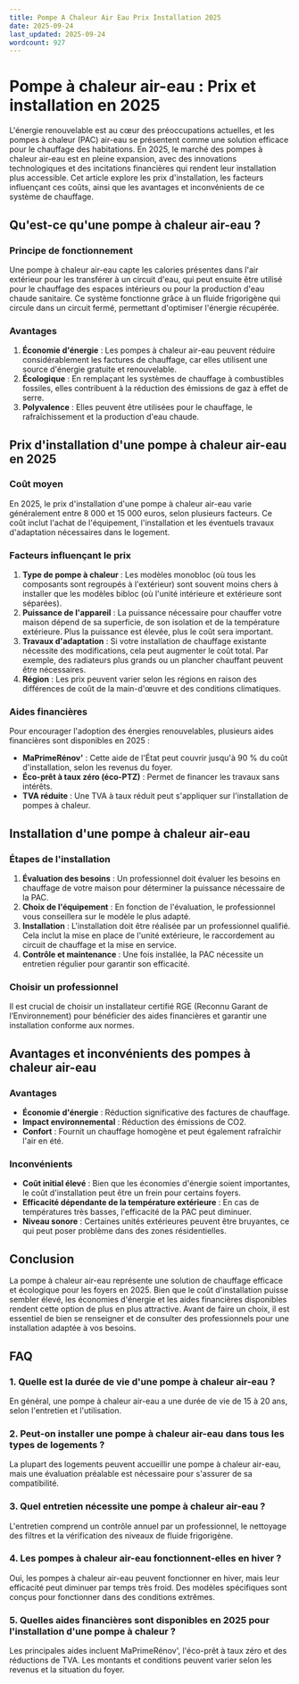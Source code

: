 ```yaml
---
title: Pompe A Chaleur Air Eau Prix Installation 2025
date: 2025-09-24
last_updated: 2025-09-24
wordcount: 927
---
```


# Pompe à chaleur air-eau : Prix et installation en 2025

L'énergie renouvelable est au cœur des préoccupations actuelles, et les pompes à chaleur (PAC) air-eau se présentent comme une solution efficace pour le chauffage des habitations. En 2025, le marché des pompes à chaleur air-eau est en pleine expansion, avec des innovations technologiques et des incitations financières qui rendent leur installation plus accessible. Cet article explore les prix d'installation, les facteurs influençant ces coûts, ainsi que les avantages et inconvénients de ce système de chauffage.

## Qu'est-ce qu'une pompe à chaleur air-eau ?

### Principe de fonctionnement

Une pompe à chaleur air-eau capte les calories présentes dans l'air extérieur pour les transférer à un circuit d'eau, qui peut ensuite être utilisé pour le chauffage des espaces intérieurs ou pour la production d'eau chaude sanitaire. Ce système fonctionne grâce à un fluide frigorigène qui circule dans un circuit fermé, permettant d'optimiser l'énergie récupérée.

### Avantages

1. **Économie d'énergie** : Les pompes à chaleur air-eau peuvent réduire considérablement les factures de chauffage, car elles utilisent une source d'énergie gratuite et renouvelable.
2. **Écologique** : En remplaçant les systèmes de chauffage à combustibles fossiles, elles contribuent à la réduction des émissions de gaz à effet de serre.
3. **Polyvalence** : Elles peuvent être utilisées pour le chauffage, le rafraîchissement et la production d'eau chaude.

## Prix d'installation d'une pompe à chaleur air-eau en 2025

### Coût moyen

En 2025, le prix d'installation d'une pompe à chaleur air-eau varie généralement entre 8 000 et 15 000 euros, selon plusieurs facteurs. Ce coût inclut l'achat de l'équipement, l'installation et les éventuels travaux d'adaptation nécessaires dans le logement.

### Facteurs influençant le prix

1. **Type de pompe à chaleur** : Les modèles monobloc (où tous les composants sont regroupés à l'extérieur) sont souvent moins chers à installer que les modèles bibloc (où l'unité intérieure et extérieure sont séparées).
2. **Puissance de l'appareil** : La puissance nécessaire pour chauffer votre maison dépend de sa superficie, de son isolation et de la température extérieure. Plus la puissance est élevée, plus le coût sera important.
3. **Travaux d'adaptation** : Si votre installation de chauffage existante nécessite des modifications, cela peut augmenter le coût total. Par exemple, des radiateurs plus grands ou un plancher chauffant peuvent être nécessaires.
4. **Région** : Les prix peuvent varier selon les régions en raison des différences de coût de la main-d'œuvre et des conditions climatiques.

### Aides financières

Pour encourager l'adoption des énergies renouvelables, plusieurs aides financières sont disponibles en 2025 :

- **MaPrimeRénov'** : Cette aide de l'État peut couvrir jusqu'à 90 % du coût d'installation, selon les revenus du foyer.
- **Éco-prêt à taux zéro (éco-PTZ)** : Permet de financer les travaux sans intérêts.
- **TVA réduite** : Une TVA à taux réduit peut s'appliquer sur l'installation de pompes à chaleur.

## Installation d'une pompe à chaleur air-eau

### Étapes de l'installation

1. **Évaluation des besoins** : Un professionnel doit évaluer les besoins en chauffage de votre maison pour déterminer la puissance nécessaire de la PAC.
2. **Choix de l'équipement** : En fonction de l'évaluation, le professionnel vous conseillera sur le modèle le plus adapté.
3. **Installation** : L'installation doit être réalisée par un professionnel qualifié. Cela inclut la mise en place de l'unité extérieure, le raccordement au circuit de chauffage et la mise en service.
4. **Contrôle et maintenance** : Une fois installée, la PAC nécessite un entretien régulier pour garantir son efficacité.

### Choisir un professionnel

Il est crucial de choisir un installateur certifié RGE (Reconnu Garant de l’Environnement) pour bénéficier des aides financières et garantir une installation conforme aux normes.

## Avantages et inconvénients des pompes à chaleur air-eau

### Avantages

- **Économie d'énergie** : Réduction significative des factures de chauffage.
- **Impact environnemental** : Réduction des émissions de CO2.
- **Confort** : Fournit un chauffage homogène et peut également rafraîchir l'air en été.

### Inconvénients

- **Coût initial élevé** : Bien que les économies d'énergie soient importantes, le coût d'installation peut être un frein pour certains foyers.
- **Efficacité dépendante de la température extérieure** : En cas de températures très basses, l'efficacité de la PAC peut diminuer.
- **Niveau sonore** : Certaines unités extérieures peuvent être bruyantes, ce qui peut poser problème dans des zones résidentielles.

## Conclusion

La pompe à chaleur air-eau représente une solution de chauffage efficace et écologique pour les foyers en 2025. Bien que le coût d'installation puisse sembler élevé, les économies d'énergie et les aides financières disponibles rendent cette option de plus en plus attractive. Avant de faire un choix, il est essentiel de bien se renseigner et de consulter des professionnels pour une installation adaptée à vos besoins.

## FAQ

### 1. Quelle est la durée de vie d'une pompe à chaleur air-eau ?

En général, une pompe à chaleur air-eau a une durée de vie de 15 à 20 ans, selon l'entretien et l'utilisation.

### 2. Peut-on installer une pompe à chaleur air-eau dans tous les types de logements ?

La plupart des logements peuvent accueillir une pompe à chaleur air-eau, mais une évaluation préalable est nécessaire pour s'assurer de sa compatibilité.

### 3. Quel entretien nécessite une pompe à chaleur air-eau ?

L'entretien comprend un contrôle annuel par un professionnel, le nettoyage des filtres et la vérification des niveaux de fluide frigorigène.

### 4. Les pompes à chaleur air-eau fonctionnent-elles en hiver ?

Oui, les pompes à chaleur air-eau peuvent fonctionner en hiver, mais leur efficacité peut diminuer par temps très froid. Des modèles spécifiques sont conçus pour fonctionner dans des conditions extrêmes.

### 5. Quelles aides financières sont disponibles en 2025 pour l'installation d'une pompe à chaleur ?

Les principales aides incluent MaPrimeRénov', l'éco-prêt à taux zéro et des réductions de TVA. Les montants et conditions peuvent varier selon les revenus et la situation du foyer.